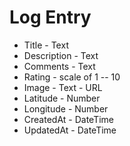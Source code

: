 # Log Entry

* Title - Text
* Description - Text
* Comments - Text
* Rating - scale of 1 -- 10
* Image - Text - URL
* Latitude - Number
* Longitude - Number
* CreatedAt - DateTime
* UpdatedAt - DateTime